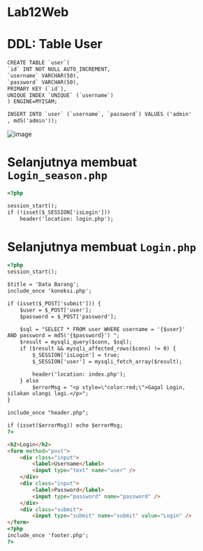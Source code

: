# Lab12Web

# DDL: Table User

```html
CREATE TABLE `user`(
`id` INT NOT NULL AUTO_INCREMENT,
`username` VARCHAR(50),
`password` VARCHAR(50),
PRIMARY KEY (`id`),
UNIQUE INDEX `UNIQUE` (`username`)
) ENGINE=MYISAM;

INSERT INTO `user` (`username`, `password`) VALUES ('admin'
, md5('admin'));
```
![image](https://github.com/MikaelRivaldo/Lab12Web/assets/115770247/c23a7b74-dc9e-459f-a966-70a11d519abe)

# Selanjutnya membuat `Login_season.php`

```html
<?php

session_start();
if (!isset($_SESSION['isLogin']))
    header('location: login.php');

```

# Selanjutnya membuat `Login.php`

```html
<?php
session_start();

$title = 'Data Barang';
include_once 'koneksi.php';

if (isset($_POST['submit'])) {
    $user = $_POST['user'];
    $password = $_POST['password'];

    $sql = "SELECT * FROM user WHERE username = '{$user}'
AND password = md5('{$password}') ";
    $result = mysqli_query($conn, $sql);
    if ($result && mysqli_affected_rows($conn) != 0) {
        $_SESSION['isLogin'] = true;
        $_SESSION['user'] = mysqli_fetch_array($result);

        header('location: index.php');
    } else
        $errorMsg = "<p style=\"color:red;\">Gagal Login,
silakan ulangi lagi.</p>";
}

include_once "header.php";

if (isset($errorMsg)) echo $errorMsg;
?>

<h2>Login</h2>
<form method="post">
    <div class="input">
        <label>Username</label>
        <input type="text" name="user" />
    </div>
    <div class="input">
        <label>Password</label>
        <input type="password" name="password" />
    </div>
    <div class="submit">
        <input type="submit" name="submit" value="Login" />
</form>
<?php
include_once 'footer.php';
?>
```

